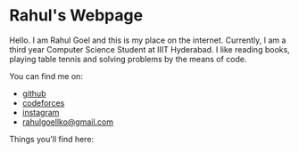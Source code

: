 # Rahul's Webpage
Hello. I am Rahul Goel and this is my place on the internet.
Currently, I am a third year Computer Science Student at IIIT Hyderabad.
I like reading books, playing table tennis and solving problems by the means of code.

You can find me on:
- [github](https://www.github.com/rahul-goel)
- [codeforces](https://www.codeforces.com/profile/rahulgoel)
- [instagram](https://www.instagram.com/__lankylad__)
- [rahulgoellko@gmail.com](mailto:rahulgoellko@gmail.com)

Things you'll find here:
